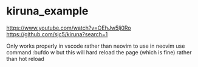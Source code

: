 # kiruna_example

https://www.youtube.com/watch?v=OEhJw5lj0Ro
https://github.com/sjc5/kiruna?search=1

Only works properly in vscode rather than neovim
to use in neovim use command  :bufdo w
but this will hard reload the page (which is fine) rather than hot reload

